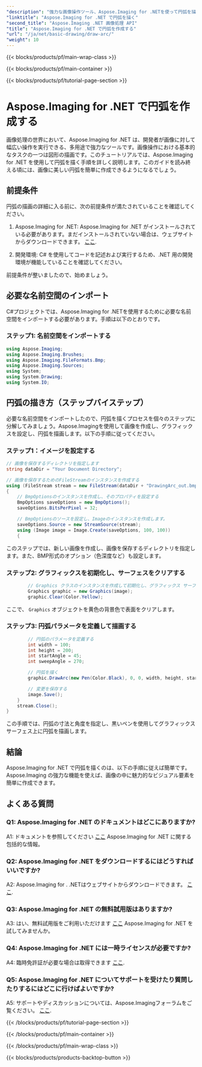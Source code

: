 ```yaml
---
"description": "強力な画像操作ツール、Aspose.Imaging for .NETを使って円弧を描く方法を学びましょう。魅力的なビジュアルを作成するためのステップバイステップガイドです。"
"linktitle": "Aspose.Imaging for .NET で円弧を描く"
"second_title": "Aspose.Imaging .NET 画像処理 API"
"title": "Aspose.Imaging for .NET で円弧を作成する"
"url": "/ja/net/basic-drawing/draw-arc/"
"weight": 10
---
```


{{< blocks/products/pf/main-wrap-class >}}

{{< blocks/products/pf/main-container >}}

{{< blocks/products/pf/tutorial-page-section >}}

# Aspose.Imaging for .NET で円弧を作成する

画像処理の世界において、Aspose.Imaging for .NET は、開発者が画像に対して幅広い操作を実行できる、多用途で強力なツールです。画像操作における基本的なタスクの一つは図形の描画です。このチュートリアルでは、Aspose.Imaging for .NET を使用して円弧を描く手順を詳しく説明します。このガイドを読み終える頃には、画像に美しい円弧を簡単に作成できるようになるでしょう。

## 前提条件

円弧の描画の詳細に入る前に、次の前提条件が満たされていることを確認してください。

1. Aspose.Imaging for .NET: Aspose.Imaging for .NET がインストールされている必要があります。まだインストールされていない場合は、ウェブサイトからダウンロードできます。 [ここ](https://releases。aspose.com/imaging/net/).

2. 開発環境: C# を使用してコードを記述および実行するため、.NET 用の開発環境が機能していることを確認してください。

前提条件が整いましたので、始めましょう。

## 必要な名前空間のインポート

C#プロジェクトでは、Aspose.Imaging for .NETを使用するために必要な名前空間をインポートする必要があります。手順は以下のとおりです。

### ステップ1: 名前空間をインポートする

```csharp
using Aspose.Imaging;
using Aspose.Imaging.Brushes;
using Aspose.Imaging.FileFormats.Bmp;
using Aspose.Imaging.Sources;
using System;
using System.Drawing;
using System.IO;
```

## 円弧の描き方（ステップバイステップ）

必要な名前空間をインポートしたので、円弧を描くプロセスを個々のステップに分解してみましょう。Aspose.Imagingを使用して画像を作成し、グラフィックスを設定し、円弧を描画します。以下の手順に従ってください。

### ステップ1：イメージを設定する

```csharp
// 画像を保存するディレクトリを指定します
string dataDir = "Your Document Directory";

// 画像を保存するためのFileStreamのインスタンスを作成する
using (FileStream stream = new FileStream(dataDir + "DrawingArc_out.bmp", FileMode.Create))
{
    // BmpOptionsのインスタンスを作成し、そのプロパティを設定する
    BmpOptions saveOptions = new BmpOptions();
    saveOptions.BitsPerPixel = 32;

    // BmpOptionsのソースを設定し、Imageのインスタンスを作成します。
    saveOptions.Source = new StreamSource(stream);
    using (Image image = Image.Create(saveOptions, 100, 100))
    {
```

このステップでは、新しい画像を作成し、画像を保存するディレクトリを指定します。また、BMP形式のオプション（色深度など）も設定します。

### ステップ2: グラフィックスを初期化し、サーフェスをクリアする

```csharp
        // Graphics クラスのインスタンスを作成して初期化し、グラフィックス サーフェスをクリアします。
        Graphics graphic = new Graphics(image);
        graphic.Clear(Color.Yellow);
```

ここで、 `Graphics` オブジェクトを黄色の背景色で表面をクリアします。

### ステップ3: 円弧パラメータを定義して描画する

```csharp
        // 円弧のパラメータを定義する
        int width = 100;
        int height = 200;
        int startAngle = 45;
        int sweepAngle = 270;

        // 円弧を描く
        graphic.DrawArc(new Pen(Color.Black), 0, 0, width, height, startAngle, sweepAngle);

        // 変更を保存する
        image.Save();
    }
    stream.Close();
}
```

この手順では、円弧の寸法と角度を指定し、黒いペンを使用してグラフィックス サーフェス上に円弧を描画します。

## 結論

Aspose.Imaging for .NET で円弧を描くのは、以下の手順に従えば簡単です。Aspose.Imaging の強力な機能を使えば、画像の中に魅力的なビジュアル要素を簡単に作成できます。

## よくある質問

### Q1: Aspose.Imaging for .NET のドキュメントはどこにありますか?

A1: ドキュメントを参照してください [ここ](https://reference.aspose.com/imaging/net/) Aspose.Imaging for .NET に関する包括的な情報。

### Q2: Aspose.Imaging for .NET をダウンロードするにはどうすればいいですか?

A2: Aspose.Imaging for . .NETはウェブサイトからダウンロードできます。 [ここ](https://releases。aspose.com/imaging/net/).

### Q3: Aspose.Imaging for .NET の無料試用版はありますか?

A3: はい、無料試用版をご利用いただけます [ここ](https://releases.aspose.com/) Aspose.Imaging for .NET を試してみませんか。

### Q4: Aspose.Imaging for .NET には一時ライセンスが必要ですか?

A4: 臨時免許証が必要な場合は取得できます [ここ](https://purchase。aspose.com/temporary-license/).

### Q5: Aspose.Imaging for .NET についてサポートを受けたり質問したりするにはどこに行けばよいですか?

A5: サポートやディスカッションについては、Aspose.Imagingフォーラムをご覧ください。 [ここ](https://forum。aspose.com/).


{{< /blocks/products/pf/tutorial-page-section >}}

{{< /blocks/products/pf/main-container >}}

{{< /blocks/products/pf/main-wrap-class >}}

{{< blocks/products/products-backtop-button >}}
